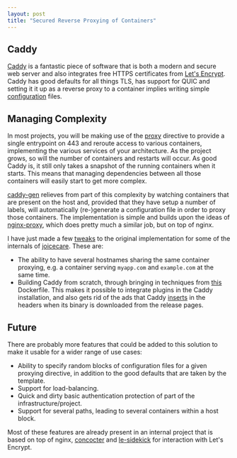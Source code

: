 ```yaml
---
layout: post
title: "Secured Reverse Proxying of Containers"
---
```


## Caddy

[Caddy](https://caddyserver.com/) is a fantastic piece of software that is both
a modern and secure web server and also integrates free HTTPS certificates from
[Let's Encrypt](https://letsencrypt.org/). Caddy has good defaults for all
things TLS, has support for QUIC and setting it it up as a reverse proxy to a
container implies writing simple
[configuration](https://caddyserver.com/docs/caddyfile) files.

## Managing Complexity

In most projects, you will be making use of the
[proxy](https://caddyserver.com/docs/proxy) directive to provide a single
entrypoint on 443 and reroute access to various containers, implementing the
various services of your architecture. As the project grows, so will the number
of containers and restarts will occur. As good Caddy is, it still only takes a
snapshot of the running containers when it starts. This means that managing
dependencies between all those containers will easily start to get more complex.

[caddy-gen](https://github.com/wemake-services/caddy-gen) relieves from part of
this complexity by watching containers that are present on the host and,
provided that they have setup a number of labels, will automatically
(re-)generate a configuration file in order to proxy those containers. The
implementation is simple and builds upon the ideas of
[nginx-proxy](https://github.com/jwilder/nginx-proxy), which does pretty much a
similar job, but on top of nginx.

I have just made a few [tweaks](https://github.com/efrecon/caddy-gen) to the
original implementation for some of the internals of
[joicecare](https://www.joicecare.se/).  These are:

* The ability to have several hostnames sharing the same container proxying,
  e.g. a container serving `myapp.com` and `example.com` at the same time.
* Building Caddy from scratch, through bringing in techniques from
  [this](https://github.com/abiosoft/caddy-docker/blob/master/Dockerfile)
  Dockerfile. This makes it possible to integrate plugins in the Caddy
  installation, and also gets rid of the ads that Caddy
  [inserts](https://caddyserver.com/blog/accouncing-caddy-commercial-licenses.html)
  in the headers when its binary is downloaded from the release pages.
  
## Future

There are probably more features that could be added to this solution to make it
usable for a wider range of use cases:

* Ability to specify random blocks of configuration files for a given proxying
  directive, in addition to the good defaults that are taken by the template.
* Support for load-balancing.
* Quick and dirty basic authentication protection of part of the
  infrastructure/project.
* Support for several paths, leading to several containers within a host block.
  
Most of these features are already present in an internal project that is based
on top of nginx, [concocter](https://github.com/efrecon/concocter) and
[le-sidekick](https://github.com/efrecon/le-sidekick) for interaction with Let's
Encrypt.
